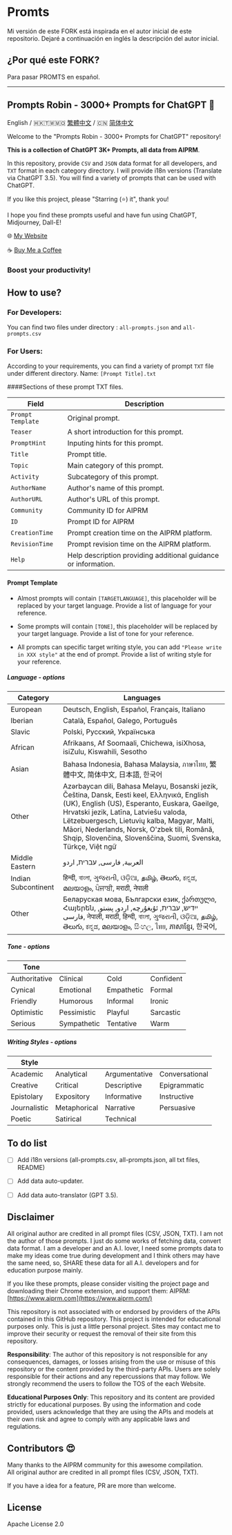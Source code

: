 # Promts

Mi versión de este FORK está inspirada en el autor inicial de este repositorio.
Dejaré a continuación en inglés la descripción del autor inicial.

## ¿Por qué este FORK?

Para pasar PROMTS en español.

***

## Prompts Robin - 3000+ Prompts for ChatGPT   🤖 


English / 🇭🇰🇹🇼🇲🇴 [繁體中文](./README_TW.md) / 🇨🇳 [简体中文](./README_CN.md)

Welcome to the "Prompts Robin - 3000+ Prompts for ChatGPT" repository! 

**This is a collection of ChatGPT 3K+ Prompts, all data from AIPRM**.

In this repository, provide `CSV` and `JSON` data format for all developers, and `TXT` format in each category directory. I will provide i18n versions (Translate via ChatGPT 3.5). You will find a variety of prompts that can be used with ChatGPT. 

If you like this project, please "Starring (⭐️) it", thank you!

I hope you find these prompts useful and have fun using ChatGPT, Midjourney, Dall-E!

🌐 [My Website](https://samsonhoi.com)

☕ [Buy Me a Coffee](https://bmc.link/samson.h)

### Boost your productivity! ###

## How to use?
### For Developers: 
You can find two files under directory : ``all-prompts.json`` and ``all-prompts.csv``

### For Users:

According to your requirements, you can find a variety of prompt `TXT` file under different directory. Name: ``[Prompt Title].txt``

####Sections of these prompt TXT files.

| Field             | Description                                       |
|-------------------|---------------------------------------------------|
| `Prompt Template` | Original prompt.                                  |
| `Teaser`          | A short introduction for this prompt.             |
| `PromptHint`      | Inputing hints for this prompt.                   |
| `Title`           | Prompt title.                                     |
| `Topic`           | Main category of this prompt.                     |
| `Activity`        | Subcategory of this prompt.                       |
| `AuthorName`      | Author's name of this prompt.                     |
| `AuthorURL`       | Author's URL of this prompt.                      |
| `Community`       | Community ID for AIPRM                            |
| `ID`              | Prompt ID for AIPRM                               |
| `CreationTime`    | Prompt creation time on the AIPRM platform.       |
| `RevisionTime`    | Prompt revision time on the AIPRM platform.       |
| `Help`            | Help description providing additional guidance or information.  |

#### Prompt Template ####
* Almost prompts will contain `[TARGETLANGUAGE]`, this placeholder will be replaced by your target language. Provide a list of language for your reference.

* Some prompts will contain `[TONE]`, this placeholder will be replaced by your target language. Provide a list of tone for your reference.

* All prompts can specific target writing style, you can add `"Please write in XXX style"` at the end of prompt. Provide a list of writing style for your reference.

##### Language - options #####

| Category         | Languages                                                                                      |
|------------------|------------------------------------------------------------------------------------------------|
| European         | Deutsch, English, Español, Français, Italiano                                                  |
| Iberian          | Català, Español, Galego, Português                                                            |
| Slavic           | Polski, Русский, Українська                                                                    |
| African          | Afrikaans, Af Soomaali, Chichewa, isiXhosa, isiZulu, Kiswahili, Sesotho                        |
| Asian            | Bahasa Indonesia, Bahasa Malaysia, ภาษาไทย, 繁體中文, 简体中文, 日本語, 한국어                            |
| Other            | Azərbaycan dili, Bahasa Melayu, Bosanski jezik, Čeština, Dansk, Eesti keel, Ελληνικά, English (UK), English (US), Esperanto, Euskara, Gaeilge, Hrvatski jezik, Latīna, Latviešu valoda, Lëtzebuergesch, Lietuvių kalba, Magyar, Malti, Māori, Nederlands, Norsk, O'zbek tili, Română, Shqip, Slovenčina, Slovenščina, Suomi, Svenska, Türkçe, Việt ngữ |
| Middle Eastern   | العربية, فارسی, עברית, اردو                                                                |
| Indian Subcontinent | हिन्दी, বাংলা, ગુજરાતી, ଓଡ଼ିଆ, தமிழ், తెలుగు, ಕನ್ನಡ, മലയാളം, ਪੰਜਾਬੀ, मराठी, नेपाली                       |
| Other            | Беларуская мова, Български език, ქართული, Հայերեն, ייִדיש, עברית, ئۇيغۇرچە, اردو, پښتو, فارسی, नेपाली, मराठी, हिन्दी, বাংলা, ગુજરાતી, ଓଡ଼ିଆ, தமிழ், తెలుగు, ಕನ್ನಡ, മലയാളം, සිංහල, ไทย, ភាសាខ្មែរ, 한국어,                |

##### Tone - options #####

| Tone          |          |         |         |
|-------------- |-------------- |------------- |------------- |
| Authoritative | Clinical      | Cold         | Confident    |
| Cynical       | Emotional     | Empathetic   | Formal       |
| Friendly      | Humorous      | Informal     | Ironic       |
| Optimistic    | Pessimistic   | Playful      | Sarcastic    |
| Serious       | Sympathetic   | Tentative    | Warm         |

##### Writing Styles - options #####


| Style           |           |           |           |
|-----------------|-----------------|-----------------|-----------------|
| Academic        | Analytical      | Argumentative   | Conversational  |
| Creative        | Critical        | Descriptive     | Epigrammatic    |
| Epistolary      | Expository      | Informative     | Instructive     |
| Journalistic    | Metaphorical    | Narrative       | Persuasive      |
| Poetic          | Satirical       | Technical       |                 |

## To do list

- [ ] Add i18n versions (all-prompts.csv, all-prompts.json, all txt files, README)
- [ ] Add data auto-updater.
- [ ] Add data auto-translator (GPT 3.5).


## Disclaimer
All original author are credited in all prompt files (CSV, JSON, TXT). 
I am not the author of those prompts. I just do some works of fetching data, convert data format.
I am a developer and an A.I. lover, I need some prompts data to make my ideas come true during development and I think others may have the same need, so, SHARE these data for all A.I. developers and for education purpose mainly.

If you like these prompts, please consider visiting the project page and downloading their Chrome extension, and support them:
AIPRM: [https://www.aiprm.com](https://www.aiprm.com/)

This repository is not associated with or endorsed by providers of the APIs contained in this GitHub repository. This project is intended for educational purposes only. This is just a little personal project. Sites may contact me to improve their security or request the removal of their site from this repository.

**Responsibility**: The author of this repository is not responsible for any consequences, damages, or losses arising from the use or misuse of this repository or the content provided by the third-party APIs. Users are solely responsible for their actions and any repercussions that may follow. We strongly recommend the users to follow the TOS of the each Website.

**Educational Purposes Only**: This repository and its content are provided strictly for educational purposes. By using the information and code provided, users acknowledge that they are using the APIs and models at their own risk and agree to comply with any applicable laws and regulations.

## Contributors 😍

Many thanks to the AIPRM community for this awesome compilation.  
All original author are credited in all prompt files (CSV, JSON, TXT). 


If you have a idea for a feature, PR are more than welcome.

## License

Apache License 2.0

